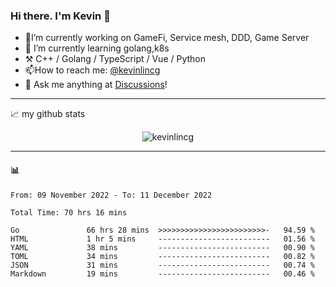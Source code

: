 ### Hi there. I'm Kevin 👋

- 🔭I’m currently working on GameFi, Service mesh, DDD, Game Server
- 🌱 I’m currently learning golang,k8s
-   :hammer_and_pick: C++ / Golang / TypeScript / Vue / Python
- 📫How to reach me: [@kevinlincg](https://twitter.com/kevinlincg) 
-   :thought_balloon: Ask me anything at [Discussions](https://github.com/kevinlincg/kevinlincg/discussions/new)!

---

📈 my github stats

<p align="center"> <img src="https://github-readme-stats-ouuan.vercel.app/api?username=kevinlincg&theme=dark&show_icons=true&count_private=true" alt="kevinlincg" />

---

#### :bar_chart: 

<!--START_SECTION:waka-->

```text
From: 09 November 2022 - To: 11 December 2022

Total Time: 70 hrs 16 mins

Go               66 hrs 28 mins  >>>>>>>>>>>>>>>>>>>>>>>>-   94.59 %
HTML             1 hr 5 mins     -------------------------   01.56 %
YAML             38 mins         -------------------------   00.90 %
TOML             34 mins         -------------------------   00.82 %
JSON             31 mins         -------------------------   00.74 %
Markdown         19 mins         -------------------------   00.46 %
```

<!--END_SECTION:waka-->
